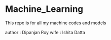 # Machine_Learning

This repo is for all my machine codes and models

author : Dipanjan Roy
wife : Ishita Datta